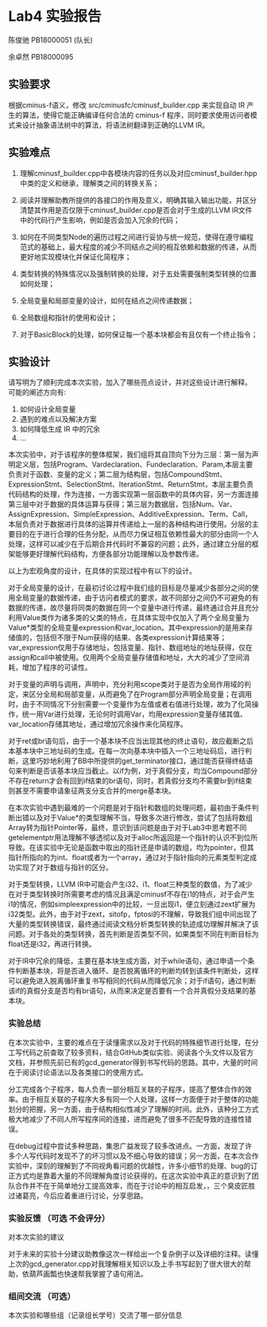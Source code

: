 # Lab4 实验报告
 陈俊驰 PB18000051 (队长)

 余卓然 PB18000095

## 实验要求
 根据cminus-f语义，修改 src/cminusfc/cminusf_builder.cpp 来实现自动 IR 产生的算法，使得它能正确编译任何合法的 cminus-f 程序，同时要求使用访问者模式来设计抽象语法树中的算法，将语法树翻译到正确的LLVM IR。


## 实验难点


1. 理解cminusf_builder.cpp中各模块内容的任务以及对应cminusf_builder.hpp中类的定义和继承，理解类之间的转换关系；

2. 阅读并理解助教所提供的各接口的作用及意义，明确其输入输出功能，并区分清楚其作用是否仅限于cminusf_builder.cpp是否会对于生成的LLVM IR文件中的代码行产生影响，例如是否会加入冗余的代码；

3. 如何在不同类型Node的遍历过程之间进行妥协与统一规范，使得在遵守编程范式的基础上，最大程度的减少不同结点之间的相互依赖和数据的传递，从而更好地实现模块化并保证化简程序；

4. 类型转换的特殊情况以及强制转换的处理，对于五处需要强制类型转换的位置如何处理；

5. 全局变量和局部变量的设计，如何在结点之间传递数据；

6. 全局数组和指针的使用和设计；

7. 对于BasicBlock的处理，如何保证每一个基本块都会有且仅有一个终止指令；



## 实验设计

请写明为了顺利完成本次实验，加入了哪些亮点设计，并对这些设计进行解释。
可能的阐述方向有:

1. 如何设计全局变量
2. 遇到的难点以及解决方案
3. 如何降低生成 IR 中的冗余
4. ...


本次实验中，对于该程序的整体框架，我们组将其自顶向下分为三层：第一层为声明定义层，包括Program、Vardeclaration、Fundeclaration、Param,本层主要负责对于函数、变量的定义；第二层为结构层，包括CompoundStmt、ExpressionStmt、SelectionStmt、IterationStmt、ReturnStmt，本层主要负责代码结构的处理，作为连接，一方面实现第一层函数中的具体内容，另一方面连接第三层中对于数据的具体运算与获得；第三层为数据层，包括Num、Var、AssignExpression、SimpleExpression、AdditiveExpression、Term、Call，本层负责对于数据进行具体的运算并传递给上一层的各种结构进行使用。分层的主要目的在于进行合理的任务分配，从而尽力保证相互依赖性最大的部分由同一个人处理，这样可以减少在于后期合并代码时不兼容的问题；此外，通过建立分层的框架能够更好理解代码结构，方便各部分功能理解以及参数传递。

以上为宏观角度的设计，在具体的实现过程中有以下的设计。

对于全局变量的设计，在最初讨论过程中我们组的目标是尽量减少各部分之间的使用全局变量的数据传递，由于访问者模式的要求，故不同部分之间仍不可避免的有数据的传递，故尽量将同类的数据在同一个变量中进行传递，最终通过合并且充分利用Value类作为诸多类的父类的特点，在具体实现中仅加入了两个全局变量为Value*类型的全局变量expression和var_location。其中expression的是用来存储值的，包括但不限于Num获得的结果、各类expression计算结果等；var_expression仅用于存储地址，包括变量、指针、数组地址的地址获得，仅在assign和call中被使用。仅用两个全局变量存储值和地址，大大的减少了空间消耗，增加了程序的可读性。

对于变量的声明与调用，声明中，充分利用scope类对于是否为全局作用域的判定，来区分全局和局部变量，从而避免了在Program部分声明全局变量；在调用时，由于不同情况下分别需要一个变量作为左值或者右值进行处理，故为了化简操作，统一用Var进行处理，无论何时调用Var，均用expression变量存储其值、var_location存储其地址，通过增加冗余操作来化简程序。

对于ret或br语句后，由于一个基本块不应当出现其他的终止语句，故应截断之后本基本块中三地址码的生成。在每一次向基本块中插入一个三地址码后，进行判断，这里巧妙地利用了BB中所提供的get_terminator接口，通过能否获得终结语句来判断是否该基本块应当截止。以if为例，对于真假分支，均当Compound部分不存在return才会有回到if结束的br语句，同时，若真假分支均不需要br到if结束则甚至不需要申请象征两支分支合并的merge基本块。

在本次实验中遇到最难的一个问题是对于指针和数组的处理问题，最初由于条件判断出错以及对于Value*的类型理解不当，导致多次进行修改，尝试了包括将数组Array转为指针Pointer等，最终，意识到该问题是由于对于Lab3中思考题不同getelementptr用法理解不够透彻以及对于alloc所返回是一个指针的认识不到位所导致。在该实验中无论是函数中取出的指针还是申请的数组，均为pointer，但其指针所指向的为int、float或者为一个array，通过对于指针指向的元素类型判定成功实现了对于数组与指针的区分。

对于类型转换，LLVM IR中可能会产生i32、i1、float三种类型的数值，为了减少在对于类型转换时所需要考虑的情况且满足cminusf不存在i1的特点，对于会产生i1的情况，例如simpleexpression中的比较，一旦出现i1，便立刻通过zext扩展为i32类型。此外，由于对于zext，sitofp，fptosi的不理解，导致我们组中间出现了大量的类型转换错误，最终通过阅读文档分析类型转换的轨迹成功理解并解决了该问题。对于各处的类型转换，首先判断是否类型不同，如果类型不同在判断目标为float还是i32，再进行转换。

对于IR中冗余的降低，主要在基本块生成方面，对于while语句，通过申请一个条件判断基本块，将是否进入循环、是否脱离循环的判断均转到该条件判断处，这样可以避免进入脱离循环重复书写相同的代码从而降低冗余；对于if语句，通过判断该if的真假分支是否均有br语句，从而来决定是否要有一个合并真假分支结果的基本块。



### 实验总结
在本次实验中，主要的难点在于读懂需求以及对于代码的特殊细节进行处理，在分工写代码之前查取了较多资料，结合GitHub类似实验、阅读各个头文件以及官方文档，并参照先前已有的gcd_generator得到书写代码的思路。其中，大量的时间在于阅读讨论语法以及各类接口的使用方式。

​分工完成各个子程序，每人负责一部分相互关联的子程序，提高了整体合作的效率。由于相互关联的子程序大多有同一个人处理，这样一方面便于对于整体的功能划分的把握，另一方面，由于结构相似性减少了理解的时间。此外，该种分工方式极大地减少了不同人所写程序间的连接，进而避免了很多不匹配导致的连接性错误。

在debug过程中尝试多种思路，集思广益发现了较多改进点。一方面，发现了许多个人写代码时发现不了的坏习惯以及不细心导致的错误；另一方面，在本次合作实验中，深刻的理解到了不同视角看问题的优越性，许多小细节的处理、bug的订正方式均是靠着大量的不同理解角度讨论获得的。在这次实验中真正的意识到了团队合作并不在于简单地分工提高效率，而在于讨论中的相互启发，，三个臭皮匠胜过诸葛亮，今后应着重进行讨论，分享思路。



### 实验反馈 （可选 不会评分）

对本次实验的建议

对于未来的实验十分建议助教像这次一样给出一个复杂例子以及详细的注释。读懂上次的gcd_generator.cpp对我理解相关知识以及上手书写起到了很大很大的帮助，依葫芦画瓢也快速帮我掌握了语句用法。
### 组间交流 （可选）

本次实验和哪些组（记录组长学号）交流了哪一部分信息
